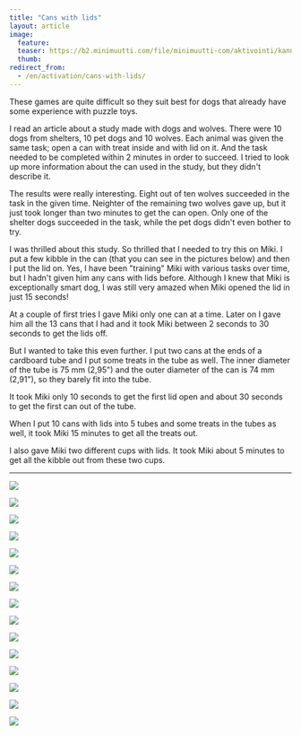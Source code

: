 ```yaml
---
title: "Cans with lids"
layout: article
image:
  feature:
  teaser: https://b2.minimuutti.com/file/minimuutti-com/aktivointi/kannelliset-rasiat/DSC53153-245px.jpg
  thumb:
redirect_from:
  - /en/activation/cans-with-lids/
---
```


These games are quite difficult so they suit best for dogs that already have some experience with puzzle toys.

I read an article about a study made with dogs and wolves. There were 10 dogs from shelters, 10 pet dogs and 10 wolves. Each animal was given the same task; open a can with treat inside and with lid on it. And the task needed to be completed within 2 minutes in order to succeed. I tried to look up more information about the can used in the study, but they didn't describe it.

The results were really interesting. Eight out of ten wolves succeeded in the task in the given time. Neighter of the remaining two wolves gave up, but it just took longer than two minutes to get the can open. Only one of the shelter dogs succeeded in the task, while the pet dogs didn't even bother to try.

I was thrilled about this study. So thrilled that I needed to try this on Miki. I put a few kibble in the can  (that you can see in the pictures below) and then I put the lid on. Yes, I have been "training" Miki with various tasks over time, but I hadn't given him any cans with lids before. Although I knew that Miki is exceptionally smart dog, I was still very amazed when Miki opened the lid in just 15 seconds!

At a couple of first tries I gave Miki only one can at a time. Later on I gave him all the 13 cans that I had and it took Miki between 2 seconds to 30 seconds to get the lids off.

But I wanted to take this even further. I put two cans at the ends of a cardboard tube and I put some treats in the tube as well. The inner diameter of the tube is 75 mm (2,95") and the outer diameter of the can is 74 mm (2,91"), so they barely fit into the tube.

It took Miki only 10 seconds to get the first lid open and about 30 seconds to get the first can out of the tube.

When I put 10 cans with lids into 5 tubes and some treats in the tubes as well, it took Miki 15 minutes to get all the treats out.

I also gave Miki two different cups with lids. It took Miki about 5 minutes to get all the kibble out from these two cups.

---

![](https://b2.minimuutti.com/file/minimuutti-com/aktivointi/kannelliset-rasiat/DSC52978-800px.jpg)

![](https://b2.minimuutti.com/file/minimuutti-com/aktivointi/kannelliset-rasiat/DSC52987-800px.jpg)

![](https://b2.minimuutti.com/file/minimuutti-com/aktivointi/kannelliset-rasiat/DSC52992-800px.jpg)

![](https://b2.minimuutti.com/file/minimuutti-com/aktivointi/kannelliset-rasiat/DSC53077-800px.jpg)

![](https://b2.minimuutti.com/file/minimuutti-com/aktivointi/kannelliset-rasiat/DSC53103-800px.jpg)

![](https://b2.minimuutti.com/file/minimuutti-com/aktivointi/kannelliset-rasiat/DSC53168-800px.jpg)

![](https://b2.minimuutti.com/file/minimuutti-com/aktivointi/kannelliset-rasiat/DSC53899_-800px.jpg)

![](https://b2.minimuutti.com/file/minimuutti-com/aktivointi/kannelliset-rasiat/DSC53941-800px.jpg)

![](https://b2.minimuutti.com/file/minimuutti-com/aktivointi/kannelliset-rasiat/DSC54014-800px.jpg)

![](https://b2.minimuutti.com/file/minimuutti-com/aktivointi/kannelliset-rasiat/DSC54263-800px.jpg)

![](https://b2.minimuutti.com/file/minimuutti-com/aktivointi/kannelliset-rasiat/DSC54287-800px.jpg)

![](https://b2.minimuutti.com/file/minimuutti-com/aktivointi/kannelliset-rasiat/DSC54338-800px.jpg)

![](https://b2.minimuutti.com/file/minimuutti-com/aktivointi/kannelliset-rasiat/DSC54336-800px.jpg)

![](https://b2.minimuutti.com/file/minimuutti-com/aktivointi/kannelliset-rasiat/DSC54421-800px.jpg)

![](https://b2.minimuutti.com/file/minimuutti-com/aktivointi/kannelliset-rasiat/DSC54403-800px.jpg)
